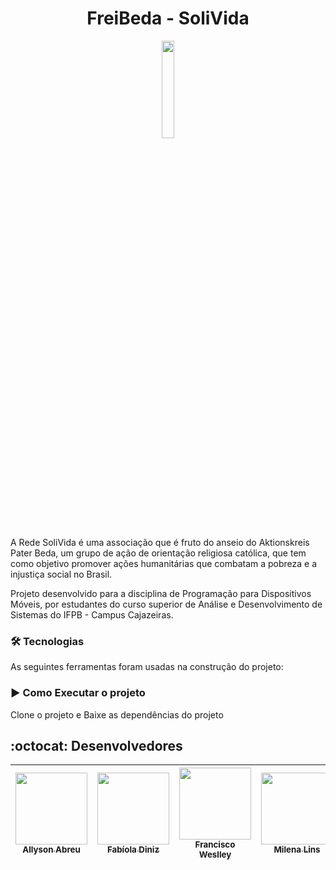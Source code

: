 # <h1 align="center"> FreiBeda - SoliVida </h1>

<p align="center"  width="20%" >
  <img width="20%" src="https://user-images.githubusercontent.com/20650067/217401294-8e8b5229-b9a4-4fe1-948b-e4c011b7707d.png" />
</p>

 A Rede SoliVida é uma associação que é fruto do anseio do Aktionskreis Pater Beda, um grupo de ação de orientação religiosa católica, que tem como objetivo promover ações humanitárias que combatam a pobreza e a injustiça social no Brasil. 

Projeto desenvolvido para a disciplina de Programação para Dispositivos Móveis, por estudantes do curso superior de Análise e Desenvolvimento de Sistemas do IFPB - Campus Cajazeiras.

### 🛠 Tecnologias

As seguintes ferramentas foram usadas na construção do projeto:


### :arrow_forward: Como Executar o projeto
Clone o projeto e
Baixe as dependências do projeto

## :octocat: Desenvolvedores 

| [<img src="https://avatars.githubusercontent.com/u/60551389?v=4" width=115><br><sub>Allyson Abreu</sub>](https://github.com/AllysonAbreu) |  [<img src="https://avatars.githubusercontent.com/u/20650067?v=4" width=115><br><sub>Fabíola Diniz</sub>](https://github.com/fabioladiniz97) |  [<img src="https://avatars.githubusercontent.com/u/44758448?v=4" width=115><br><sub>Francisco Weslley</sub>](https://github.com/weslleycz) | [<img src="https://avatars.githubusercontent.com/u/48775921?v=4" width=115><br><sub>Milena Lins</sub>](https://github.com/milenalinsb)| [<img src="https://avatars.githubusercontent.com/u/65923695?v=4" width=115><br><sub>Moacir David</sub>](https://github.com/moacirdavidag) |
| :---: | :---: | :---: | :---: | :---: 
